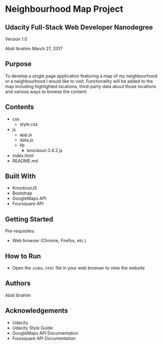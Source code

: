 # Neighbourhood Map Project
## Udacity Full-Stack Web Developer Nanodegree
Version 1.0

Abdi Ibrahim
March 27, 2017

Purpose
-----------------------------------------
To develop a single page application featuring a map of my neighbourhood or a neighbourhood I would like to visit. Functionality will be added to the map including highlighted locations, third-party data about those locations and various ways to browse the content.

Contents
-----------------------------------------
- css
    - style.css
- js
    - app.js
    - data.js
    - lib
        - knockout-3.4.2.js
- index.html
- README.md

Built With
-----------------------------------------
- KnockoutJS
- Bootstrap
- GoogleMaps API
- Foursquare API

Getting Started
-----------------------------------------
Pre-requisites:
- Web browser (Chrome, Firefox, etc.)

How to Run
-----------------------------------------
- Open the `index.html` file in your web browser to view the website

Authors
-----------------------------------------
Abdi Ibrahim

Acknowledgements
-----------------------------------------
- Udacity
- Udacity Style Guide
- GoogleMaps API Documentation
- Foursquare API Documentation
